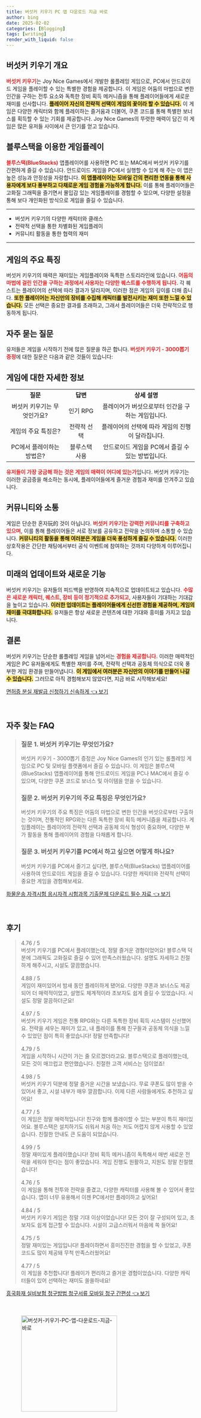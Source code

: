```yaml
---
title: 버섯커 키우기 PC 앱 다운로드 지금 바로
author: bing
date: 2025-02-02
categories: [Blogging]
tags: [writing]
render_with_liquid: false
---
```



<h2 id='버섯커_키우기_개요'>버섯커 키우기 개요</h2>

<p><b><span style="color: #ee2323;">버섯커 키우기</span></b>는 Joy Nice Games에서 개발한 롤플레잉 게임으로, PC에서 안드로이드 게임을 플레이할 수 있는 특별한 경험을 제공합니다. 이 게임은 어둠의 마법으로 변한 인간을 구하는 전투 요소와 독특한 장비 획득 메커니즘을 통해 플레이어들에게 새로운 재미를 선사합니다. <b><span style="background-color: #ffe066;">플레이어 자신의 전략적 선택이 게임의 꽃이라 할 수 있습니다.</span></b> 이 게임은 다양한 캐릭터와 함께 플레이하는 즐거움과 더불어, 쿠폰 코드를 통해 특별한 보너스를 획득할 수 있는 기회를 제공합니다. Joy Nice Games의 뚜렷한 매력이 담긴 이 게임은 많은 유저들 사이에서 큰 인기를 얻고 있습니다.</p>

<h2 id='블루스택을_이용한_게임플레이'>블루스택을 이용한 게임플레이</h2>

<p><b><span style="color: #ee2323;">블루스택(BlueStacks)</span></b> 앱플레이어를 사용하면 PC 또는 MAC에서 버섯커 키우기를 간편하게 즐길 수 있습니다. 안드로이드 게임을 PC에서 실행할 수 있게 해 주는 이 앱은 높은 성능과 안정성을 자랑합니다. <b><span style="background-color: #ffe066;">이 앱플레이어는 모바일 간의 편리한 연동을 통해 사용자에게 보다 풍부하고 다채로운 게임 경험을 가능하게 합니다.</span></b> 이를 통해 플레이어들은 고화질 그래픽을 즐기면서 몰입감 있는 게임플레이를 경험할 수 있으며, 다양한 설정을 통해 보다 개인화된 방식으로 게임을 즐길 수 있습니다.</p>

<hr />

<ul>
    <li>버섯커 키우기의 다양한 캐릭터와 클래스</li>
    <li>전략적 선택을 통한 차별화된 게임플레이</li>
    <li>커뮤니티 활동을 통한 협력의 재미</li>
</ul>

<hr />

<h2 id='게임의_주요_특징'>게임의 주요 특징</h2>

<p>버섯커 키우기의 매력은 재미있는 게임플레이와 독특한 스토리라인에 있습니다. <b><span style="color: #ee2323;">어둠의 마법에 걸린 인간을 구하는 과정에서 사용자는 다양한 퀘스트를 수행하게 됩니다.</span></b> 각 퀘스트는 플레이어의 선택에 따라 결과가 달라지며, 이러한 점은 게임의 깊이를 더해 줍니다. <b><span style="background-color: #ffe066;">또한 플레이어는 자신만의 장비를 수집해 캐릭터를 발전시키는 재미 또한 느낄 수 있습니다.</span></b> 모든 선택은 중요한 결과를 초래하고, 그래서 플레이어들은 더욱 전략적으로 행동하게 됩니다.</p>

<h2 id='자주_묻는_질문'>자주 묻는 질문</h2>

<p>유저들은 게임을 시작하기 전에 많은 질문을 하곤 합니다. <b><span style="color: #ee2323;">버섯커 키우기 - 3000뽑기 증정</span></b>에 대한 질문은 다음과 같은 것들이 있습니다:</p>

<h2 id='게임에_대한_자세한_정보'>게임에 대한 자세한 정보</h2>

<table>
    <tr>
        <td style="text-align: center; height: 17px;"><b>질문</b></td>
        <td style="text-align: center; height: 17px;"><b>답변</b></td>
        <td style="text-align: center; height: 17px;"><b>상세 설명</b></td>
    </tr>
    <tr>
        <td style="text-align: center; height: 17px;">버섯커 키우기는 무엇인가요?</td>
        <td style="text-align: center; height: 17px;">인기 RPG</td>
        <td style="text-align: center; height: 17px;">플레이어가 버섯으로부터 인간을 구하는 게임입니다.</td>
    </tr>
    <tr>
        <td style="text-align: center; height: 17px;">게임의 주요 특징은?</td>
        <td style="text-align: center; height: 17px;">전략적 선택</td>
        <td style="text-align: center; height: 17px;">플레이어의 선택에 따라 게임의 진행이 달라집니다.</td>
    </tr>
    <tr>
        <td style="text-align: center; height: 17px;">PC에서 플레이하는 방법은?</td>
        <td style="text-align: center; height: 17px;">블루스택 사용</td>
        <td style="text-align: center; height: 17px;">안드로이드 게임을 PC에서 즐길 수 있는 방법입니다.</td>
    </tr>
</table>

<p><b><span style="color: #ee2323;">유저들이 가장 궁금해 하는 것은 게임의 매력이 어디에 있는가</span></b>입니다. 버섯커 키우기는 이러한 궁금증을 해소하는 동시에, 플레이어들에게 즐거운 경험과 재미를 안겨주고 있습니다.</p>

<h2 id='커뮤니티_와_소통'>커뮤니티와 소통</h2>

<p>게임은 단순한 혼자玩的 것이 아닙니다. <b><span style="color: #ee2323;">버섯커 키우기는 강력한 커뮤니티를 구축하고 있으며,</span></b> 이를 통해 플레이어들은 서로 정보를 공유하고 전략을 논의하며 소통할 수 있습니다. <b><span style="background-color: #ffe066;">커뮤니티의 활동을 통해 여러분은 게임을 더욱 풍성하게 즐길 수 있습니다.</span></b> 이러한 상호작용은 간단한 채팅에서부터 공식 이벤트에 참여하는 것까지 다양하게 이루어집니다.</p>

<h2 id='미래의_업데이트_에너지'>미래의 업데이트와 새로운 기능</h2>

<p>버섯커 키우기는 유저들의 피드백을 반영하여 지속적으로 업데이트되고 있습니다. <b><span style="color: #ee2323;">수많은 새로운 캐릭터, 퀘스트, 장비 등이 정기적으로 추가되고,</span></b> 사용자들이 기대하는 기대감을 높이고 있습니다. <b><span style="background-color: #ffe066;">이러한 업데이트는 플레이어들에게 신선한 경험을 제공하며, 게임의 재미를 극대화합니다.</span></b> 유저들은 항상 새로운 콘텐츠에 대한 기대와 흥미를 가지고 있습니다.</p>

<h2 id='결론'>결론</h2>

<p>버섯커 키우기는 단순한 롤플레잉 게임을 넘어서는 <b><span style="color: #ee2323;">경험을 제공합니다.</span></b> 이러한 매력적인 게임은 PC 유저들에게도 특별한 재미를 주며, 전략적 선택과 공동체 의식으로 더욱 풍부한 게임 환경을 만들어냅니다. <b><span style="background-color: #ffe066;">이 게임에서 여러분은 자신만의 이야기를 만들어 나갈 수 있습니다.</span></b> 그러므로 아직 경험해보지 않았다면, 지금 바로 시작해보세요!</p>


<p><a class="click-button" title="면허증 분실 재발급 신청하기 신속하게" href="https://blackassets.github.io/posts/%EB%A9%B4%ED%97%88%EC%A6%9D-%EB%B6%84%EC%8B%A4-%EC%9E%AC%EB%B0%9C%EA%B8%89-%EC%8B%A0%EC%B2%AD%ED%95%98%EA%B8%B0-%EC%8B%A0%EC%86%8D%ED%95%98%EA%B2%8C/" rel="dofollow">면허증 분실 재발급 신청하기 신속하게 👈 보기</a></p><br>
<h2 id='자주_찾는_FAQ'>자주 찾는 FAQ</h2>
<div itemscope="" itemtype="https://schema.org/FAQPage"> 
<blockquote> 
<div itemscope="" itemprop="mainEntity" itemtype="https://schema.org/Question"> 
<h3 itemprop="name">질문 1. 버섯커 키우기는 무엇인가요?</h3> 
<div itemscope="" itemprop="acceptedAnswer" itemtype="https://schema.org/Answer"> 
<span itemprop="text"> 
<p>버섯커 키우기 - 3000뽑기 증정은 Joy Nice Games의 인기 있는 롤플레잉 게임으로 PC 및 모바일 플랫폼에서 즐길 수 있습니다. 이 게임은 블루스택(BlueStacks) 앱플레이어를 통해 안드로이드 게임을 PC나 MAC에서 즐길 수 있으며, 다양한 쿠폰 코드로 보너스 및 아이템을 얻을 수 있습니다.</p> 
</span> 
</div> 
</div> 

<div itemscope="" itemprop="mainEntity" itemtype="https://schema.org/Question"> 
<h3 itemprop="name">질문 2. 버섯커 키우기의 주요 특징은 무엇인가요?</h3> 
<div itemscope="" itemprop="acceptedAnswer" itemtype="https://schema.org/Answer"> 
<span itemprop="text"> 
<p>버섯커 키우기의 주요 특징은 어둠의 마법으로 변한 인간을 버섯으로부터 구출하는 것이며, 전통적인 RPG와는 다른 독특한 장비 획득 메커니즘을 제공합니다. 게임플레이는 플레이어의 전략적 선택과 공동체 의식 형성이 중요하며, 다양한 부가 활동을 통해 플레이어의 경험을 다채롭게 합니다.</p> 
</span> 
</div> 
</div> 

<div itemscope="" itemprop="mainEntity" itemtype="https://schema.org/Question"> 
<h3 itemprop="name">질문 3. 버섯커 키우기를 PC에서 하고 싶으면 어떻게 하나요?</h3> 
<div itemscope="" itemprop="acceptedAnswer" itemtype="https://schema.org/Answer"> 
<span itemprop="text"> 
<p>버섯커 키우기를 PC에서 즐기고 싶다면, 블루스택(BlueStacks) 앱플레이어를 사용하여 안드로이드 게임을 즐길 수 있습니다. 다양한 캐릭터와 전략적 선택이 중요한 게임을 경험해보세요.</p> 
</span> 
</div> 
</div> 
</blockquote> 
</div>
<p><a class="click-button" title="화물운송 자격시험 응시자격 시험과목 기출문제 다운로드 필수 자료" href="https://blackassets.github.io/posts/%ED%99%94%EB%AC%BC%EC%9A%B4%EC%86%A1-%EC%9E%90%EA%B2%A9%EC%8B%9C%ED%97%98-%EC%9D%91%EC%8B%9C%EC%9E%90%EA%B2%A9-%EC%8B%9C%ED%97%98%EA%B3%BC%EB%AA%A9-%EA%B8%B0%EC%B6%9C%EB%AC%B8%EC%A0%9C-%EB%8B%A4%EC%9A%B4%EB%A1%9C%EB%93%9C-%ED%95%84%EC%88%98-%EC%9E%90%EB%A3%8C/" rel="dofollow">화물운송 자격시험 응시자격 시험과목 기출문제 다운로드 필수 자료 👈 보기</a></p><br>
<h2 id='후기'>후기</h2>
<div itemscope itemtype="https://schema.org/Product">
  <blockquote>
  <div itemprop="review" itemscope itemtype="https://schema.org/Review">
      <div itemprop="reviewRating" itemscope itemtype="https://schema.org/Rating"> <span itemprop="ratingValue">4.76</span> / <span itemprop="bestRating">5</span> </div>
      <span itemprop="reviewBody">버섯커 키우기를 PC에서 플레이했는데, 정말 즐거운 경험이었어요! 블루스택 덕분에 그래픽도 고화질로 즐길 수 있어 만족스러웠습니다. 설명도 자세하고 친절하게 해주시고, 시설도 깔끔했습니다.</span>
  </div>
  <br>
  <div itemprop="review" itemscope itemtype="https://schema.org/Review">
      <div itemprop="reviewRating" itemscope itemtype="https://schema.org/Rating"> <span itemprop="ratingValue">4.88</span> / <span itemprop="bestRating">5</span> </div>
      <span itemprop="reviewBody">게임이 재미있어서 밤새 동안 플레이하게 됐어요. 다양한 쿠폰과 보너스도 제공되어 더 매력적이었고, 설명도 체계적이라 초보자도 쉽게 즐길 수 있었습니다. 시설도 정말 깔끔하더군요!</span>
  </div>
  <br>
  <div itemprop="review" itemscope itemtype="https://schema.org/Review">
      <div itemprop="reviewRating" itemscope itemtype="https://schema.org/Rating"> <span itemprop="ratingValue">4.97</span> / <span itemprop="bestRating">5</span> </div>
      <span itemprop="reviewBody">버섯커 키우기 게임은 전통 RPG와는 다른 독특한 장비 획득 시스템이 신선했어요. 전략을 세우는 재미가 있고, 내 플레이를 통해 친구들과 공동체 의식을 느낄 수 있었던 점이 특히 좋았습니다! 정말 만족합니다!</span>
  </div>
  <br>
  <div itemprop="review" itemscope itemtype="https://schema.org/Review">
      <div itemprop="reviewRating" itemscope itemtype="https://schema.org/Rating"> <span itemprop="ratingValue">4.79</span> / <span itemprop="bestRating">5</span> </div>
      <span itemprop="reviewBody">게임을 시작하니 시간이 가는 줄 모르겠더라고요. 블루스택으로 플레이했는데, 모든 것이 매끄럽고 편안했습니다. 친절한 고객 서비스는 덤이었죠!</span>
  </div>
  <br>
  <div itemprop="review" itemscope itemtype="https://schema.org/Review">
      <div itemprop="reviewRating" itemscope itemtype="https://schema.org/Rating"> <span itemprop="ratingValue">4.98</span> / <span itemprop="bestRating">5</span> </div>
      <span itemprop="reviewBody">버섯커 키우기 덕분에 정말 즐거운 시간을 보냈습니다. 무료 쿠폰도 많이 받을 수 있어서 좋고, 시설 내부가 매우 깔끔합니다. 이제 다른 사람들에게도 추천하고 싶어요!</span>
  </div>
  <br>
  <div itemprop="review" itemscope itemtype="https://schema.org/Review">
      <div itemprop="reviewRating" itemscope itemtype="https://schema.org/Rating"> <span itemprop="ratingValue">4.77</span> / <span itemprop="bestRating">5</span> </div>
      <span itemprop="reviewBody">이 게임은 정말 매력적입니다! 친구와 함께 플레이할 수 있는 부분이 특히 재미있어요. 블루스택은 설치하기도 쉬워서 처음 하는 저도 어렵지 않게 사용할 수 있었습니다. 친절한 안내도 큰 도움이 되었습니다.</span>
  </div>
  <br>
  <div itemprop="review" itemscope itemtype="https://schema.org/Review">
      <div itemprop="reviewRating" itemscope itemtype="https://schema.org/Rating"> <span itemprop="ratingValue">4.99</span> / <span itemprop="bestRating">5</span> </div>
      <span itemprop="reviewBody">정말 재미있게 플레이했습니다! 장비 획득 메커니즘이 독특해서 매번 새로운 전략을 세워야 한다는 점이 좋았습니다. 게임 진행도 원활하고, 지원도 정말 친절했습니다!</span>
  </div>
  <br>
  <div itemprop="review" itemscope itemtype="https://schema.org/Review">
      <div itemprop="reviewRating" itemscope itemtype="https://schema.org/Rating"> <span itemprop="ratingValue">4.76</span> / <span itemprop="bestRating">5</span> </div>
      <span itemprop="reviewBody">이 게임을 통해 전투와 전략을 즐겼고, 다양한 캐릭터를 사용해 볼 수 있어서 좋았습니다. 앱이 너무 유용해서 이젠 PC에서만 플레이하고 싶어요!</span>
  </div>
  <br>
  <div itemprop="review" itemscope itemtype="https://schema.org/Review">
      <div itemprop="reviewRating" itemscope itemtype="https://schema.org/Rating"> <span itemprop="ratingValue">4.84</span> / <span itemprop="bestRating">5</span> </div>
      <span itemprop="reviewBody">버섯커 키우기 게임은 정말 기대 이상이었습니다! 모든 것이 잘 구성되어 있고, 초보자도 쉽게 접근할 수 있습니다. 시설이 고급스러워서 마음에 쏙 들어요!</span>
  </div>
  <br>
  <div itemprop="review" itemscope itemtype="https://schema.org/Review">
      <div itemprop="reviewRating" itemscope itemtype="https://schema.org/Rating"> <span itemprop="ratingValue">4.75</span> / <span itemprop="bestRating">5</span> </div>
      <span itemprop="reviewBody">정말 재미있는 게임입니다! 플레이하면서 흥미진진한 경험을 할 수 있었고, 쿠폰 코드도 많이 제공돼 무척 만족스러웠어요!</span>
  </div>
  <br>
  <div itemprop="review" itemscope itemtype="https://schema.org/Review">
      <div itemprop="reviewRating" itemscope itemtype="https://schema.org/Rating"> <span itemprop="ratingValue">4.77</span> / <span itemprop="bestRating">5</span> </div>
      <span itemprop="reviewBody">이 게임을 추천합니다! 플레이가 편리하고 즐거운 경험이었습니다. 다양한 캐릭터들이 있어 선택하는 재미도 쏠쏠하네요!</span>
  </div>
  </blockquote>
</div>
<p><a class="click-button" title="흥국화재 실비보험 청구방법 청구서류 모바일 청구 간편성" href="https://blackassets.github.io/posts/%ED%9D%A5%EA%B5%AD%ED%99%94%EC%9E%AC-%EC%8B%A4%EB%B9%84%EB%B3%B4%ED%97%98-%EC%B2%AD%EA%B5%AC%EB%B0%A9%EB%B2%95-%EC%B2%AD%EA%B5%AC%EC%84%9C%EB%A5%98-%EB%AA%A8%EB%B0%94%EC%9D%BC-%EC%B2%AD%EA%B5%AC-%EA%B0%84%ED%8E%B8%EC%84%B1/" rel="dofollow">흥국화재 실비보험 청구방법 청구서류 모바일 청구 간편성 👈 보기</a></p><br>
<figure class="image"><img src="https://blackassets.github.io/assets/img/thumbnail/버섯커-키우기-PC-앱-다운로드-지금-바로.webp" alt="버섯커-키우기-PC-앱-다운로드-지금-바로" width="256" height="256"></figure>